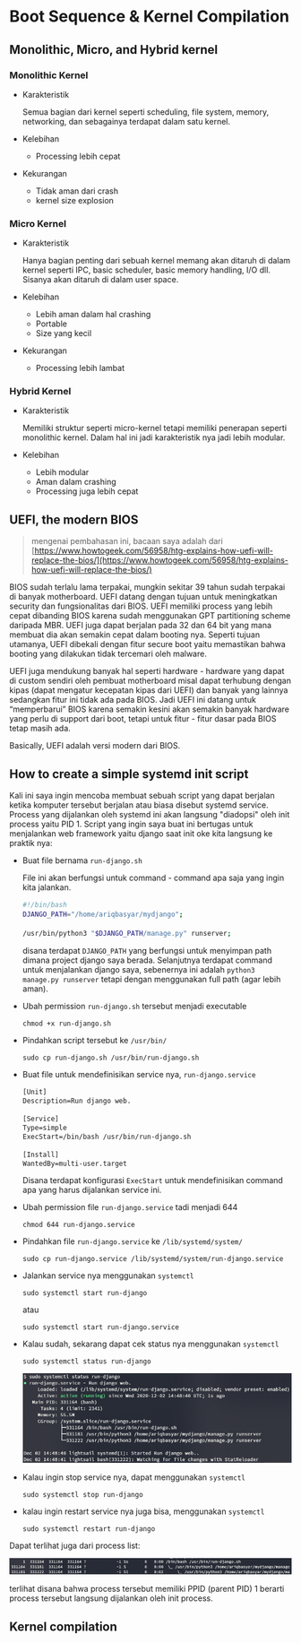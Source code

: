 # Boot Sequence & Kernel Compilation
## Monolithic, Micro, and Hybrid kernel
### Monolithic Kernel
- Karakteristik

    Semua bagian dari kernel seperti scheduling, file system, memory,
    networking, dan sebagainya terdapat dalam satu kernel.

- Kelebihan

    - Processing lebih cepat

- Kekurangan

    - Tidak aman dari crash
    - kernel size explosion

### Micro Kernel
- Karakteristik

    Hanya bagian penting dari sebuah kernel memang akan ditaruh di
    dalam kernel seperti IPC, basic scheduler, basic memory handling,
    I/O dll. Sisanya akan ditaruh di dalam user space.

- Kelebihan

    - Lebih aman dalam hal crashing
    - Portable
    - Size yang kecil

- Kekurangan

    - Processing lebih lambat

### Hybrid Kernel
- Karakteristik

    Memiliki struktur seperti micro-kernel tetapi memiliki penerapan seperti
    monolithic kernel. Dalam hal ini jadi karakteristik nya jadi lebih modular.

- Kelebihan

    - Lebih modular
    - Aman dalam crashing
    - Processing juga lebih cepat

## UEFI, the modern BIOS
> mengenai pembahasan ini, bacaan saya adalah dari
[https://www.howtogeek.com/56958/htg-explains-how-uefi-will-replace-the-bios/](https://www.howtogeek.com/56958/htg-explains-how-uefi-will-replace-the-bios/)

BIOS sudah terlalu lama terpakai, mungkin sekitar 39 tahun sudah terpakai di
banyak motherboard. UEFI datang dengan tujuan untuk meningkatkan security dan
fungsionalitas dari BIOS. UEFI memiliki process yang lebih cepat dibanding BIOS
karena sudah menggunakan GPT partitioning scheme daripada MBR. UEFI juga dapat
berjalan pada 32 dan 64 bit yang mana membuat dia akan semakin cepat dalam
booting nya. Seperti tujuan utamanya, UEFI dibekali dengan fitur secure boot
yaitu memastikan bahwa booting yang dilakukan tidak tercemari oleh malware.

UEFI juga mendukung banyak hal seperti hardware - hardware yang dapat di custom
sendiri oleh pembuat motherboard misal dapat terhubung dengan kipas (dapat
mengatur kecepatan kipas dari UEFI) dan banyak yang lainnya sedangkan fitur ini
tidak ada pada BIOS. Jadi UEFI ini datang untuk “memperbarui” BIOS karena
semakin kesini akan semakin banyak hardware yang perlu di support dari boot,
tetapi untuk fitur - fitur dasar pada BIOS tetap masih ada.

Basically, UEFI adalah versi modern dari BIOS.

## How to create a simple systemd init script
Kali ini saya ingin mencoba membuat sebuah script yang dapat berjalan ketika
komputer tersebut berjalan atau biasa disebut systemd service. Process yang
dijalankan oleh systemd ini akan langsung "diadopsi" oleh init process yaitu
PID 1. Script yang ingin saya buat ini bertugas untuk menjalankan web framework
yaitu django saat init oke kita langsung ke praktik nya:

- Buat file bernama `run-django.sh`

    File ini akan berfungsi untuk command - command apa saja yang ingin kita
    jalankan.
    ```bash
    #!/bin/bash
    DJANGO_PATH="/home/ariqbasyar/mydjango";

    /usr/bin/python3 "$DJANGO_PATH/manage.py" runserver;
    ```
    disana terdapat `DJANGO_PATH` yang berfungsi untuk menyimpan path dimana
    project django saya berada. Selanjutnya terdapat command untuk menjalankan
    django saya, sebenernya ini adalah `python3 manage.py runserver` tetapi
    dengan menggunakan full path (agar lebih aman).

- Ubah permission `run-django.sh` tersebut menjadi executable
    ```shell
    chmod +x run-django.sh
    ```

- Pindahkan script tersebut ke `/usr/bin/`
    ```shell
    sudo cp run-django.sh /usr/bin/run-django.sh
    ```

- Buat file untuk mendefinisikan service nya, `run-django.service`
    ```
    [Unit]
    Description=Run django web.

    [Service]
    Type=simple
    ExecStart=/bin/bash /usr/bin/run-django.sh

    [Install]
    WantedBy=multi-user.target
    ```
    Disana terdapat konfigurasi `ExecStart` untuk mendefinisikan command apa
    yang harus dijalankan service ini.

- Ubah permission file `run-django.service` tadi menjadi 644
    ```shell
    chmod 644 run-django.service
    ```

- Pindahkan file `run-django.service` ke `/lib/systemd/system/`
    ```shell
    sudo cp run-django.service /lib/systemd/system/run-django.service
    ```

- Jalankan service nya menggunakan `systemctl`
    ```shell
    sudo systemctl start run-django
    ```
    atau
    ```shell
    sudo systemctl start run-django.service
    ```

- Kalau sudah, sekarang dapat cek status nya menggunakan `systemctl`
    ```shell
    sudo systemctl status run-django
    ```
    ![status-service](/images/status-service-run-django.png)

- Kalau ingin stop service nya, dapat menggunakan `systemctl`
    ```shell
    sudo systemctl stop run-django
    ```

- kalau ingin restart service nya juga bisa, menggunakan `systemctl`
    ```shell
    sudo systemctl restart run-django
    ```

Dapat terlihat juga dari process list:

![process-list-run-django](/images/process-list-run-django.png)

terlihat disana bahwa process tersebut memiliki PPID (parent PID) 1 berarti
process tersebut langsung dijalankan oleh init process.

## Kernel compilation
